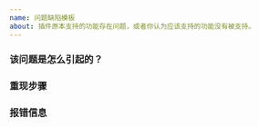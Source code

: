```yaml
---
name: 问题缺陷模板
about: 插件原本支持的功能存在问题，或者你认为应该支持的功能没有被支持。
---
```


### 该问题是怎么引起的？



### 重现步骤



### 报错信息




